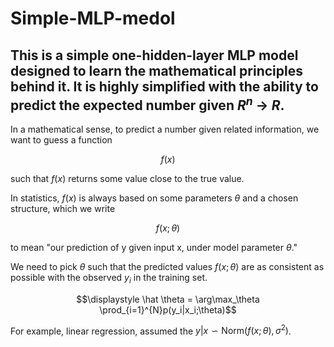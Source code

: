 # Simple-MLP-medol

## This is a simple one-hidden-layer MLP model designed to learn the mathematical principles behind it. It is highly simplified with the ability to predict the expected number given $R^n$ -> $R$.

In a mathematical sense, to predict a number given related information, we want to guess a function

$$f(x)$$

such that $f(x)$ returns some value close to the true value.

In statistics, $f(x)$ is always based on some parameters $\theta$ and a chosen structure, which we write

$$f(x;\theta)$$ 

to mean "our prediction of y given input x, under model parameter $\theta$."

We need to pick $\theta$ such that the predicted values $f(x;\theta)$ are as consistent as possible with the observed $y_i$ in the training set.

$$\displaystyle \hat \theta = \arg\max_\theta \prod_{i=1}^{N}p(y_i|x_i;\theta)$$

For example, linear regression, assumed the $y|x \backsim \text{Norm}(f(x;\theta), \sigma^2)$.




